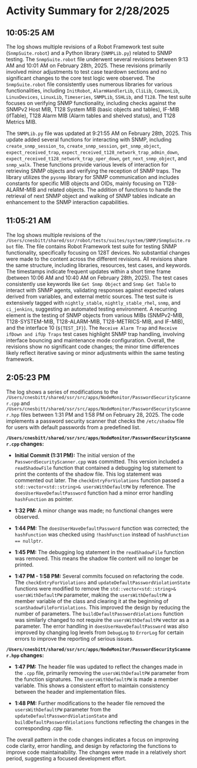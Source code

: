 # Activity Summary for 2/28/2025

## 10:05:25 AM
The log shows multiple revisions of a Robot Framework test suite (`SnmpSuite.robot`) and a Python library (`SNMPLib.py`) related to SNMP testing.  The `SnmpSuite.robot` file underwent several revisions between 9:13 AM and 10:01 AM on February 28th, 2025.  These revisions primarily involved minor adjustments to test case teardown sections and no significant changes to the core test logic were observed. The `SnmpSuite.robot` file consistently uses numerous libraries for various functionalities, including `InitRobot`, `AlarmHandlerLib`, `CliLib`, `CommonLib`, `LinuxDevices`, `LinuxLib`, `Timeseries`, `SNMPLib`, `SSHLib`, and `T128`.  The test suite focuses on verifying SNMP functionality, including checks against the SNMPv2 Host MIB, T128 System MIB (basic objects and tables), IF-MIB (ifTable), T128 Alarm MIB (Alarm tables and shelved status), and T128 Metrics MIB.

The `SNMPLib.py` file was updated at 9:21:55 AM on February 28th, 2025. This update added several functions for interacting with SNMP, including `create_snmp_session_to`, `create_snmp_session`, `get_snmp_object`, `expect_received_trap`, `expect_received_t128_network_trap_admin_down`, `expect_received_t128_network_trap_oper_down`, `get_next_snmp_object`, and `snmp_walk`.  These functions provide various levels of interaction for retrieving SNMP objects and verifying the reception of SNMP traps.  The library utilizes the `pysnmp` library for SNMP communication and includes constants for specific MIB objects and OIDs, mainly focusing on T128-ALARM-MIB and related objects.  The addition of functions to handle the retrieval of next SNMP object and walking of SNMP tables indicate an enhancement to the SNMP interaction capabilities.


## 11:05:21 AM
The log shows multiple revisions of the `/Users/cnesbitt/shared/ssr/robot/tests/suites/system/SNMP/SnmpSuite.robot` file.  The file contains Robot Framework test suite for testing SNMP functionality, specifically focusing on 128T devices.  No substantial changes were made to the content across the different revisions.  All revisions share the same structure, including libraries, resources, test cases, and keywords. The timestamps indicate frequent updates within a short time frame (between 10:06 AM and 10:40 AM on February 28th, 2025).  The test cases consistently use keywords like `Get Snmp Object` and `Snmp Get Table` to interact with SNMP agents, validating responses against expected values derived from variables,  and external metric sources.  The test suite is extensively tagged with `nightly_stable`, `nightly_stable_rhel`, `snmp`, and `ci_jenkins`, suggesting an automated testing environment.  A recurring element is the testing of SNMP objects from various MIBs (SNMPv2-MIB, T128-SYSTEM-MIB, T128-ALARM-MIB, T128-METRICS-MIB, and IF-MIB),  and the interface 10 (`${TEST_IF}`).  The `Receive Alarm Trap` and `Receive ifDown and ifUp Traps` test cases highlight SNMP trap handling, involving interface bouncing and maintenance mode configuration.  Overall, the revisions show no significant code changes; the minor time differences likely reflect iterative saving or minor adjustments within the same testing framework.


## 2:05:23 PM
The log shows a series of modifications to the `/Users/cnesbitt/shared/ssr/src/apps/NodeMonitor/PasswordSecurityScanner.cpp` and `/Users/cnesbitt/shared/ssr/src/apps/NodeMonitor/PasswordSecurityScanner.hpp` files between 1:31 PM and 1:58 PM on February 28, 2025.  The code implements a password security scanner that checks the `/etc/shadow` file for users with default passwords from a predefined list.

**`/Users/cnesbitt/shared/ssr/src/apps/NodeMonitor/PasswordSecurityScanner.cpp` changes:**

* **Initial Commit (1:31 PM):** The initial version of the `PasswordSecurityScanner.cpp` was committed.  This version included a `readShadowFile` function that contained a debugging log statement to print the contents of the shadow file. This log statement was commented out later.  The `checkEntryForViolations` function passed a `std::vector<std::string>& usersWithDefaultPW` by reference. The `doesUserHaveDefaultPassword` function had a minor error handling `hashFunction` as pointer.

* **1:32 PM:** A minor change was made; no functional changes were observed.

* **1:44 PM:** The `doesUserHaveDefaultPassword` function was corrected; the `hashFunction` was checked using `!hashFunction` instead of `hashFunction == nullptr`.

* **1:45 PM:** The debugging log statement in the `readShadowFile` function was removed. This means the shadow file content will no longer be printed.


* **1:47 PM - 1:58 PM:** Several commits focused on refactoring the code.  The `checkEntryForViolations` and `updateDefaultPasswordViolationState` functions were modified to remove the `std::vector<std::string>& usersWithDefaultPW` parameter, making the  `usersWithDefaultPW` a member variable of the class and clearing it at the beginning of `scanShadowFileForViolations`. This improved the design by reducing the number of parameters.  The `buildDefaultPasswordViolations` function was similarly changed to not require the `usersWithDefaultPW` vector as a parameter. The error handling in `doesUserHaveDefaultPassword` was also improved by changing log levels from `DebugLog` to `ErrorLog`  for certain errors to improve the reporting of serious issues.


**`/Users/cnesbitt/shared/ssr/src/apps/NodeMonitor/PasswordSecurityScanner.hpp` changes:**

* **1:47 PM:** The header file was updated to reflect the changes made in the `.cpp` file, primarily removing the `usersWithDefaultPW` parameter from the function signatures. The `usersWithDefaultPW` is made a member variable.  This shows a consistent effort to maintain consistency between the header and implementation files.

* **1:48 PM:**  Further modifications to the header file removed the `usersWithDefaultPW` parameter from the `updateDefaultPasswordViolationState` and `buildDefaultPasswordViolations` functions reflecting the changes in the corresponding .cpp file.

The overall pattern in the code changes indicates a focus on improving code clarity, error handling, and design by refactoring the functions to improve code maintainability.  The changes were made in a relatively short period, suggesting a focused development effort.
